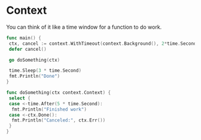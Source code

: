 # Context

You can think of it like a time window for a function to do
work.

```go
func main() {
 ctx, cancel := context.WithTimeout(context.Background(), 2*time.Second)
 defer cancel()

 go doSomething(ctx)

 time.Sleep(3 * time.Second)
 fmt.Println("Done")
}

func doSomething(ctx context.Context) {
 select {
 case <-time.After(5 * time.Second):
  fmt.Println("Finished work")
 case <-ctx.Done():
  fmt.Println("Canceled:", ctx.Err())
 }
}

```
